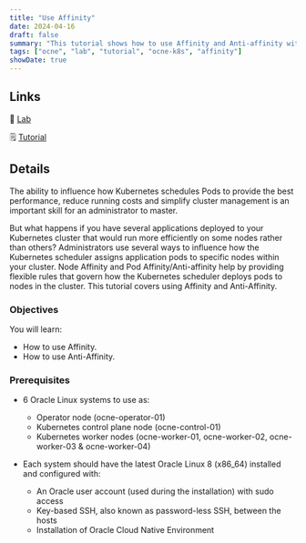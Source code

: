 ```yaml
---
title: "Use Affinity"
date: 2024-04-16
draft: false
summary: "This tutorial shows how to use Affinity and Anti-affinity with Oracle Cloud Native Environment."
tags: ["ocne", "lab", "tutorial", "ocne-k8s", "affinity"]
showDate: true
---
```


## Links

:crescent_moon: [Lab](https://luna.oracle.com/lab/91b487c8-7c50-4daa-b38c-9e11f6f11175)

:spiral_notepad: [Tutorial](https://docs.oracle.com/en/learn/ocne-affinity)

## Details

The ability to influence how Kubernetes schedules Pods to provide the best performance, reduce running costs and simplify cluster management is an important skill for an administrator to master.

But what happens if you have several applications deployed to your Kubernetes cluster that would run more efficiently on some nodes rather than others? Administrators use several ways to influence how the Kubernetes scheduler assigns application pods to specific nodes within your cluster. Node Affinity and Pod Affinity/Anti-affinity help by providing flexible rules that govern how the Kubernetes scheduler deploys pods to nodes in the cluster. This tutorial covers using Affinity and Anti-Affinity.

### Objectives

You will learn:

- How to use Affinity.
- How to use Anti-Affinity.

### Prerequisites

- 6 Oracle Linux systems to use as:
  - Operator node (ocne-operator-01)
  - Kubernetes control plane node (ocne-control-01)
  - Kubernetes worker nodes (ocne-worker-01, ocne-worker-02, ocne-worker-03 & ocne-worker-04)

- Each system should have the latest Oracle Linux 8 (x86_64) installed and configured with:

  - An Oracle user account (used during the installation) with sudo access
  - Key-based SSH, also known as password-less SSH, between the hosts
  - Installation of Oracle Cloud Native Environment

